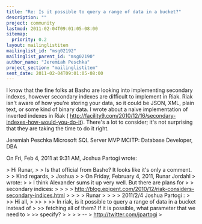 ```yaml
---
title: "Re: Is it possible to query a range of data in a bucket?"
description: ""
project: community
lastmod: 2011-02-04T09:01:05-08:00
sitemap:
  priority: 0.2
layout: mailinglistitem
mailinglist_id: "msg02192"
mailinglist_parent_id: "msg02190"
author_name: "Jeremiah Peschka"
project_section: "mailinglistitem"
sent_date: 2011-02-04T09:01:05-08:00
---
```



I know that the fine folks at Basho are looking into implementing secondary
indexes, however secondary indexes are difficult to implement in Riak. Riak
isn't aware of how you're storing your data, so it could be JSON, XML, plain
text, or some kind of binary data. I wrote about a naive implementation of
inverted indexes in Riak (
http://facility9.com/2010/12/16/secondary-indexes-how-would-you-do-it).
There's a lot to consider; it's not surprising that they are taking the time
to do it right.

Jeremiah Peschka
Microsoft SQL Server MVP
MCITP: Database Developer, DBA


On Fri, Feb 4, 2011 at 9:31 AM, Joshua Partogi  wrote:

&gt; Hi Runar,
&gt;
&gt; Is that official from Basho? It looks like it's only a comment.
&gt;
&gt; Kind regards,
&gt; Joshua
&gt;
&gt; On Friday, February 4, 2011, Runar Jordahl 
&gt; wrote:
&gt; &gt; I think Alexander sums it up very well. But there are plans for
&gt; &gt; secondary indices:
&gt; &gt;
&gt; &gt; http://blog.epigent.com/2010/12/riak-considers-secondary-indices.html
&gt; &gt;
&gt; &gt; Runar
&gt; &gt;
&gt; &gt; 2011/2/4 Joshua Partogi :
&gt; &gt;&gt; Hi all,
&gt; &gt;&gt;
&gt; &gt;&gt; In riak, is it possible to query a range of data in a bucket instead of
&gt; &gt;&gt; fetching all of them? If it is possible, what parameter that we need to
&gt; &gt;&gt; specify?
&gt; &gt;
&gt;
&gt; --
&gt; http://twitter.com/jpartogi
&gt;

